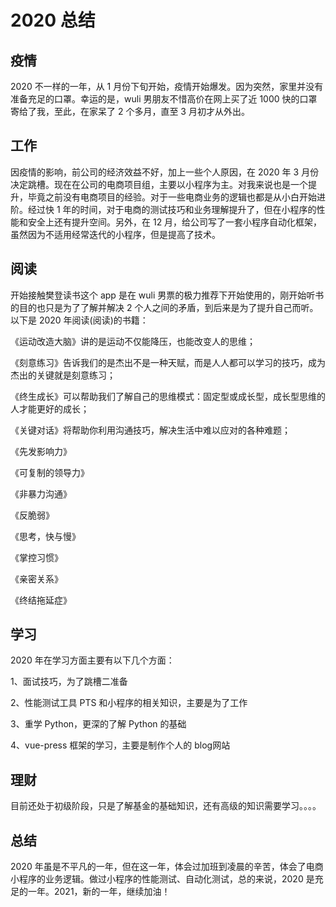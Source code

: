 # 2020 总结

## 疫情

2020 不一样的一年，从 1 月份下旬开始，疫情开始爆发。因为突然，家里并没有准备充足的口罩。幸运的是，wuli 男朋友不惜高价在网上买了近 1000 快的口罩寄给了我，至此，在家呆了 2 个多月，直至 3 月初才从外出。



## 工作

因疫情的影响，前公司的经济效益不好，加上一些个人原因，在 2020 年 3 月份决定跳槽。现在在公司的电商项目组，主要以小程序为主。对我来说也是一个提升，毕竟之前没有电商项目的经验。对于一些电商业务的逻辑也都是从小白开始进阶。经过快 1 年的时间，对于电商的测试技巧和业务理解提升了，但在小程序的性能和安全上还有提升空间。另外，在 12 月，给公司写了一套小程序自动化框架，虽然因为不适用经常迭代的小程序，但是提高了技术。



## 阅读

开始接触樊登读书这个 app 是在 wuli 男票的极力推荐下开始使用的，刚开始听书的目的也只是为了了解并解决 2 个人之间的矛盾，到后来是为了提升自己而听。以下是 2020 年阅读(阅读)的书籍：

《运动改造大脑》讲的是运动不仅能降压，也能改变人的思维；

《刻意练习》告诉我们的是杰出不是一种天赋，而是人人都可以学习的技巧，成为杰出的关键就是刻意练习；

《终生成长》可以帮助我们了解自己的思维模式：固定型或成长型，成长型思维的人才能更好的成长；

《关键对话》将帮助你利用沟通技巧，解决生活中难以应对的各种难题；

《先发影响力》

《可复制的领导力》

《非暴力沟通》

《反脆弱》

《思考，快与慢》

《掌控习惯》

《亲密关系》

《终结拖延症》



## 学习

2020 年在学习方面主要有以下几个方面：

1、面试技巧，为了跳槽二准备

2、性能测试工具 PTS 和小程序的相关知识，主要是为了工作

3、重学 Python，更深的了解 Python 的基础

4、vue-press 框架的学习，主要是制作个人的 blog网站



## 理财

目前还处于初级阶段，只是了解基金的基础知识，还有高级的知识需要学习。。。。



## 总结

2020 年虽是不平凡的一年，但在这一年，体会过加班到凌晨的辛苦，体会了电商小程序的业务逻辑。做过小程序的性能测试、自动化测试，总的来说，2020 是充足的一年。2021，新的一年，继续加油！





